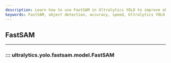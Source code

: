 ```yaml
---
description: Learn how to use FastSAM in Ultralytics YOLO to improve object detection accuracy and speed.
keywords: FastSAM, object detection, accuracy, speed, Ultralytics YOLO
---
```


## FastSAM
---
### ::: ultralytics.yolo.fastsam.model.FastSAM
<br><br>